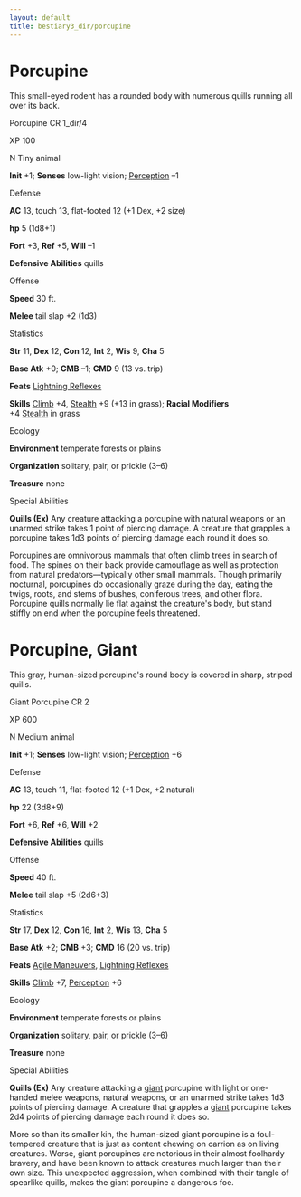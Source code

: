 ```yaml
---
layout: default
title: bestiary3_dir/porcupine
---
```

# Porcupine

This small-eyed rodent has a rounded body with numerous quills running all over its back.

Porcupine CR 1_dir/4

XP 100

N Tiny animal

**Init** +1; **Senses** low-light vision; [Perception](skills_dir/perception#_perception) –1

Defense

**AC** 13, touch 13, flat-footed 12 (+1 Dex, +2 size)

**hp** 5 (1d8+1)

**Fort** +3, **Ref** +5, **Will** –1

**Defensive Abilities** quills

Offense

**Speed** 30 ft.

**Melee** tail slap +2 (1d3)

Statistics

**Str** 11, **Dex** 12, **Con** 12, **Int** 2, **Wis** 9, **Cha** 5

**Base Atk** +0; **CMB** –1; **CMD** 9 (13 vs. trip)

**Feats** [Lightning Reflexes](feats#_lightning-reflexes)

**Skills** [Climb](skills_dir/climb#_climb) +4, [Stealth](skills_dir/stealth#_stealth) +9 (+13 in grass); **Racial Modifiers**   
+4 [Stealth](skills_dir/stealth#_stealth) in grass

Ecology

**Environment** temperate forests or plains

**Organization** solitary, pair, or prickle (3–6)

**Treasure** none

Special Abilities

**Quills (Ex)** Any creature attacking a porcupine with natural weapons or an unarmed strike takes 1 point of piercing damage. A creature that grapples a porcupine takes 1d3 points of piercing damage each round it does so.

Porcupines are omnivorous mammals that often climb trees in search of food. The spines on their back provide camouflage as well as protection from natural predators—typically other small mammals. Though primarily nocturnal, porcupines do occasionally graze during the day, eating the twigs, roots, and stems of bushes, coniferous trees, and other flora. Porcupine quills normally lie flat against the creature's body, but stand stiffly on end when the porcupine feels threatened.

# Porcupine, Giant

This gray, human-sized porcupine's round body is covered in sharp, striped quills.

Giant Porcupine CR 2

XP 600

N Medium animal

**Init** +1; **Senses** low-light vision; [Perception](skills_dir/perception#_perception) +6

Defense

**AC** 13, touch 11, flat-footed 12 (+1 Dex, +2 natural)

**hp** 22 (3d8+9)

**Fort** +6, **Ref** +6, **Will** +2

**Defensive Abilities** quills

Offense

**Speed** 40 ft.

**Melee** tail slap +5 (2d6+3)

Statistics

**Str** 17, **Dex** 12, **Con** 16, **Int** 2, **Wis** 13, **Cha** 5

**Base Atk** +2; **CMB** +3; **CMD** 16 (20 vs. trip)

**Feats** [Agile Maneuvers](feats#_agile-maneuvers), [Lightning Reflexes](feats#_lightning-reflexes)

**Skills** [Climb](skills_dir/climb#_climb) +7, [Perception](skills_dir/perception#_perception) +6

Ecology

**Environment** temperate forests or plains

**Organization** solitary, pair, or prickle (3–6)

**Treasure** none

Special Abilities

**Quills (Ex)** Any creature attacking a [giant](monsters_dir/creatureTypes#_giant-subtype) porcupine with light or one-handed melee weapons, natural weapons, or an unarmed strike takes 1d3 points of piercing damage. A creature that grapples a [giant](monsters_dir/creatureTypes#_giant-subtype) porcupine takes 2d4 points of piercing damage each round it does so.

More so than its smaller kin, the human-sized giant porcupine is a foul-tempered creature that is just as content chewing on carrion as on living creatures. Worse, giant porcupines are notorious in their almost foolhardy bravery, and have been known to attack creatures much larger than their own size. This unexpected aggression, when combined with their tangle of spearlike quills, makes the giant porcupine a dangerous foe.

